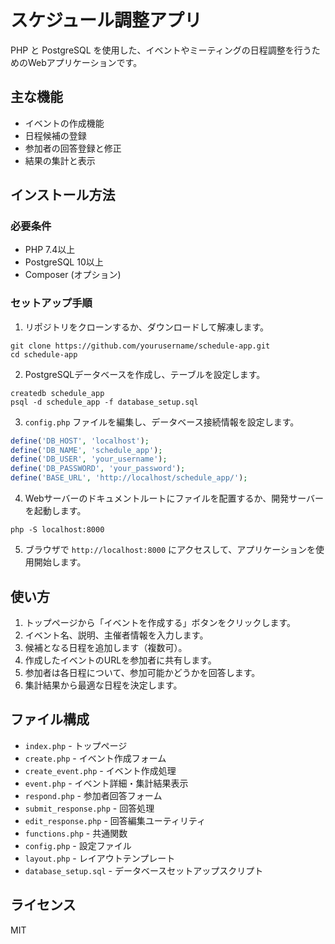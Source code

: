 # スケジュール調整アプリ

PHP と PostgreSQL を使用した、イベントやミーティングの日程調整を行うためのWebアプリケーションです。

## 主な機能

- イベントの作成機能
- 日程候補の登録
- 参加者の回答登録と修正
- 結果の集計と表示

## インストール方法

### 必要条件

- PHP 7.4以上
- PostgreSQL 10以上
- Composer (オプション)

### セットアップ手順

1. リポジトリをクローンするか、ダウンロードして解凍します。

```
git clone https://github.com/yourusername/schedule-app.git
cd schedule-app
```

2. PostgreSQLデータベースを作成し、テーブルを設定します。

```
createdb schedule_app
psql -d schedule_app -f database_setup.sql
```

3. `config.php` ファイルを編集し、データベース接続情報を設定します。

```php
define('DB_HOST', 'localhost');
define('DB_NAME', 'schedule_app');
define('DB_USER', 'your_username');
define('DB_PASSWORD', 'your_password');
define('BASE_URL', 'http://localhost/schedule_app/');
```

4. Webサーバーのドキュメントルートにファイルを配置するか、開発サーバーを起動します。

```
php -S localhost:8000
```

5. ブラウザで `http://localhost:8000` にアクセスして、アプリケーションを使用開始します。

## 使い方

1. トップページから「イベントを作成する」ボタンをクリックします。
2. イベント名、説明、主催者情報を入力します。
3. 候補となる日程を追加します（複数可）。
4. 作成したイベントのURLを参加者に共有します。
5. 参加者は各日程について、参加可能かどうかを回答します。
6. 集計結果から最適な日程を決定します。

## ファイル構成

- `index.php` - トップページ
- `create.php` - イベント作成フォーム
- `create_event.php` - イベント作成処理
- `event.php` - イベント詳細・集計結果表示
- `respond.php` - 参加者回答フォーム
- `submit_response.php` - 回答処理
- `edit_response.php` - 回答編集ユーティリティ
- `functions.php` - 共通関数
- `config.php` - 設定ファイル
- `layout.php` - レイアウトテンプレート
- `database_setup.sql` - データベースセットアップスクリプト

## ライセンス

MIT

